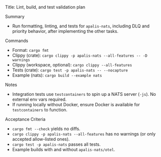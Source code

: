 Title: Lint, build, and test validation plan

Summary
- Run formatting, linting, and tests for `apalis-nats`, including DLQ and priority behavior, after implementing the other tasks.

Commands
- Format: `cargo fmt`
- Clippy (crate): `cargo clippy -p apalis-nats --all-features -- -D warnings`
- Clippy (workspace, optional): `cargo clippy --all-features`
- Tests (crate): `cargo test -p apalis-nats -- --nocapture`
- Example (nats): `cargo build --example nats`

Notes
- Integration tests use `testcontainers` to spin up a NATS server (`-js`). No external env vars required.
- If running locally without Docker, ensure Docker is available for `testcontainers` to function.
 

Acceptance Criteria
- `cargo fmt --check` yields no diffs.
- `cargo clippy -p apalis-nats --all-features` has no warnings (or only accepted allow-listed ones).
- `cargo test -p apalis-nats` passes all tests.
- Example builds with and without `apalis-nats/otel`.
